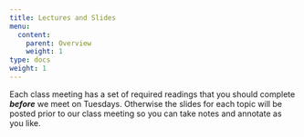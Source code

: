 ```yaml
---
title: Lectures and Slides
menu:
  content:
    parent: Overview
    weight: 1
type: docs
weight: 1
---
```


Each class meeting has a set of required readings that you should complete ***before*** we meet on Tuesdays. Otherwise the slides for each topic will be posted prior to our class meeting so you can take notes and annotate as you like.


